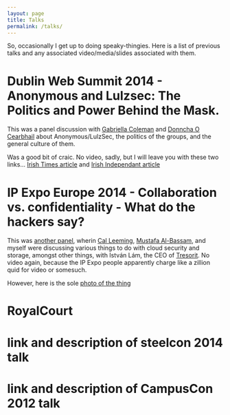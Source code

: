 ```yaml
---
layout: page
title: Talks
permalink: /talks/
---
```


So, occasionally I get up to doing speaky-thingies. Here is a list of previous talks and any associated video/media/slides associated with them.

# Dublin Web Summit 2014 - Anonymous and Lulzsec: The Politics and Power Behind the Mask.
This was a panel discussion with [Gabriella Coleman][biella] and [Donncha O Cearbhail][donncha] about Anonymous/LulzSec, the politics of the groups, and the general culture of them. 

Was a good bit of craic. No video, sadly, but I will leave you with these two links... [Irish Times article][irishtimes] and [Irish Independant article][independent]

# IP Expo Europe 2014 - Collaboration vs. confidentiality - What do the hackers say?
This was [another panel][lolpanel], wherin [Cal Leeming][sleepycal], [Mustafa Al-Bassam][musalbas], and myself were discussing various things to do with cloud security and storage, amongst other things, with István Lám, the CEO of [Tresorit][tresorit]. No video again, because the IP Expo people apparently charge like a zillion quid for video or somesuch.

However, here is the sole [photo of the thing][lolphoto]

# RoyalCourt

# link and description of steelcon 2014 talk

# link and description of CampusCon 2012 talk


[biella]: https://twitter.com/BiellaColeman
[donncha]: https://twitter.com/DonnchaC
[irishtimes]: http://www.irishtimes.com/blogs/poplife/2014/11/10/web-summit-4-anonymous/
[independent]: http://www.independent.ie/business/technology/web-summit/irish-student-hacker-theres-a-difference-between-trolling-and-being-an-ahole-on-the-internet-30724580.html
[lolpanel]: http://www.ipexpo.co.uk/Seminars/Identity-Data-Centric-Security/Thursday-09-October-2014/Collaboration-vs.-confidentiality-What-do-the-hackers-say
[sleepycal]: https://twitter.com/sleepycal
[musalbas]: https://twitter.com/musalbas
[tresorit]: https://tresorit.com/
[lolphoto]: https://twitter.com/Tresorit/status/520164126740733952

